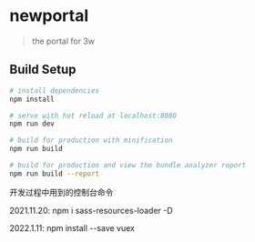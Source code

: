 # newportal

> the portal for 3w

## Build Setup

``` bash
# install dependencies
npm install

# serve with hot reload at localhost:8080
npm run dev

# build for production with minification
npm run build

# build for production and view the bundle analyzer report
npm run build --report
```

开发过程中用到的控制台命令

2021.11.20: 
npm i sass-resources-loader -D

2022.1.11:
npm install --save vuex









